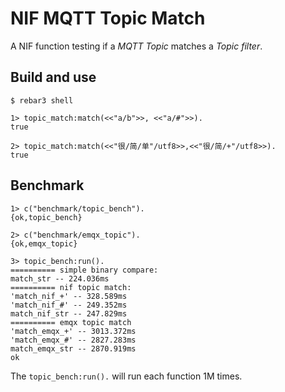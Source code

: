 NIF MQTT Topic Match
====================

A NIF function testing if a *MQTT Topic* matches a *Topic filter*.

Build and use
-------------

    $ rebar3 shell

    1> topic_match:match(<<"a/b">>, <<"a/#">>).
    true

    2> topic_match:match(<<"很/简/单"/utf8>>,<<"很/简/+"/utf8>>).
    true


Benchmark
---------

    1> c("benchmark/topic_bench").
    {ok,topic_bench}

    2> c("benchmark/emqx_topic").
    {ok,emqx_topic}

    3> topic_bench:run().
    ========== simple binary compare:
    match_str -- 224.036ms
    ========== nif topic match:
    'match_nif_+' -- 328.589ms
    'match_nif_#' -- 249.352ms
    match_nif_str -- 247.829ms
    ========== emqx topic match
    'match_emqx_+' -- 3013.372ms
    'match_emqx_#' -- 2827.283ms
    match_emqx_str -- 2870.919ms
    ok

The `topic_bench:run().` will run each function 1M times.
